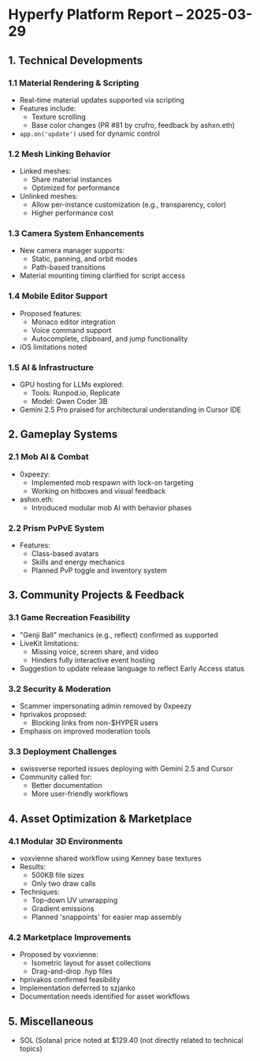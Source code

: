 # Hyperfy Platform Report – 2025-03-29

## 1. Technical Developments

### 1.1 Material Rendering & Scripting
- Real-time material updates supported via scripting
- Features include:
  - Texture scrolling
  - Base color changes (PR #81 by crufro, feedback by ashxn.eth)
- `app.on('update')` used for dynamic control

### 1.2 Mesh Linking Behavior
- Linked meshes:
  - Share material instances
  - Optimized for performance
- Unlinked meshes:
  - Allow per-instance customization (e.g., transparency, color)
  - Higher performance cost

### 1.3 Camera System Enhancements
- New camera manager supports:
  - Static, panning, and orbit modes
  - Path-based transitions
- Material mounting timing clarified for script access

### 1.4 Mobile Editor Support
- Proposed features:
  - Monaco editor integration
  - Voice command support
  - Autocomplete, clipboard, and jump functionality
- iOS limitations noted

### 1.5 AI & Infrastructure
- GPU hosting for LLMs explored:
  - Tools: Runpod.io, Replicate
  - Model: Qwen Coder 3B
- Gemini 2.5 Pro praised for architectural understanding in Cursor IDE

## 2. Gameplay Systems

### 2.1 Mob AI & Combat
- 0xpeezy:
  - Implemented mob respawn with lock-on targeting
  - Working on hitboxes and visual feedback
- ashxn.eth:
  - Introduced modular mob AI with behavior phases

### 2.2 Prism PvPvE System
- Features:
  - Class-based avatars
  - Skills and energy mechanics
  - Planned PvP toggle and inventory system

## 3. Community Projects & Feedback

### 3.1 Game Recreation Feasibility
- "Genji Ball" mechanics (e.g., reflect) confirmed as supported
- LiveKit limitations:
  - Missing voice, screen share, and video
  - Hinders fully interactive event hosting
- Suggestion to update release language to reflect Early Access status

### 3.2 Security & Moderation
- Scammer impersonating admin removed by 0xpeezy
- hprivakos proposed:
  - Blocking links from non-$HYPER users
- Emphasis on improved moderation tools

### 3.3 Deployment Challenges
- swissverse reported issues deploying with Gemini 2.5 and Cursor
- Community called for:
  - Better documentation
  - More user-friendly workflows

## 4. Asset Optimization & Marketplace

### 4.1 Modular 3D Environments
- voxvienne shared workflow using Kenney base textures
- Results:
  - 500KB file sizes
  - Only two draw calls
- Techniques:
  - Top-down UV unwrapping
  - Gradient emissions
  - Planned 'snappoints' for easier map assembly

### 4.2 Marketplace Improvements
- Proposed by voxvienne:
  - Isometric layout for asset collections
  - Drag-and-drop .hyp files
- hprivakos confirmed feasibility
- Implementation deferred to szjanko
- Documentation needs identified for asset workflows

## 5. Miscellaneous

- SOL (Solana) price noted at $129.40 (not directly related to technical topics)